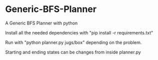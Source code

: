 # Generic-ΒFS-Planner
A Generic ΒFS Planner with python

Install all the needed dependencies with "pip install -r requirements.txt"

Run with "python planner.py jugs/box" depending on the problem.

Starting and ending states can be changes from inside planner.py
